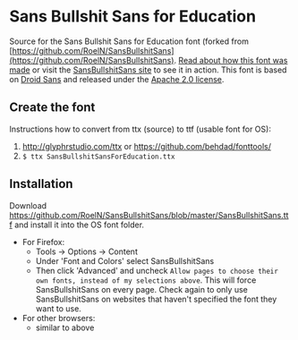 # Sans Bullshit Sans for Education

Source for the Sans Bullshit Sans for Education font (forked from [https://github.com/RoelN/SansBullshitSans](https://github.com/RoelN/SansBullshitSans). [Read about how this font was made](http://pixelambacht.nl/2015/sans-bullshit-sans) or visit the [SansBullshitSans site](http://sansbullshitsans.com) to see it in action. This font is based on [Droid Sans](http://fontsquirrel.com/fonts/droid-sans) and released under the [Apache 2.0 license](https://www.apache.org/licenses/LICENSE-2.0).

## Create the font
Instructions how to convert from ttx (source) to ttf (usable font for OS):
  1. http://glyphrstudio.com/ttx or https://github.com/behdad/fonttools/
  2. `$ ttx SansBullshitSansForEducation.ttx`

## Installation
Download https://github.com/RoelN/SansBullshitSans/blob/master/SansBullshitSans.ttf and install it into the OS font folder.
  - For Firefox:
    - Tools -> Options -> Content
    - Under 'Font and Colors' select SansBullshitSans
    - Then click 'Advanced' and uncheck `Allow pages to choose their own fonts, instead of my selections above`. This will force SansBullshitSans on every page. Check again to only use SansBullshitSans on websites that haven't specified the font they want to use.
  - For other browsers:
    - similar to above
